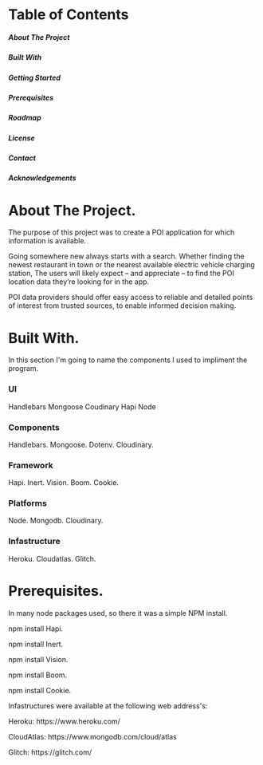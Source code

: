 <h1> Table of Contents </h1>
<h5> About The Project </h5>
<h5> Built With </h5>
<h5> Getting Started </h5>
<h5> Prerequisites </h5>
<h5> Roadmap </h5>
<h5> License </h5>
<h5> Contact </h5>
<h5> Acknowledgements </h5>

<h1>  About The Project. </h1>
<p> The purpose of this project was to create a POI application for which information is available.

Going somewhere new always starts with a search. 
Whether finding the newest restaurant in town or the nearest available electric vehicle charging station, 
The users will likely expect – and appreciate – to find the POI location data they’re looking for in the app.

POI data providers should offer easy access to reliable and detailed points of interest from trusted sources, to enable informed decision making.  </p>

<h1>  Built With. </h1>

In this section I'm going to name the components I used to impliment the program.
   <h3> UI </h3>		 
	Handlebars		
	Mongoose	 
	Coudinary
	Hapi
	Node
	
<h3> Components </h3>
	Handlebars.
	Mongoose.
	Dotenv.
	Cloudinary. 

<h3> Framework </h3>
	Hapi.
	Inert.
	Vision.
	Boom.
	Cookie. 

<h3> Platforms </h3>
	 Node. 
	 Mongodb. 
	 Cloudinary. 

<h3> Infastructure </h3>
	 Heroku. 
	 Cloudatlas. 
	 Glitch. 

<h1>  Prerequisites. </h1>

 In many node packages used, so there it was a simple NPM install. 

<p> npm install Hapi. </p>
<p> npm install Inert. </p>
<p> npm install Vision. </p>
<p> npm install Boom. </p>
<p> npm install Cookie. </p>

Infastructures were available at the following web address's: 

<p> Heroku: https://www.heroku.com/ </p>
<p> CloudAtlas: https://www.mongodb.com/cloud/atlas </p>
<p> Glitch: https://glitch.com/ </p>
